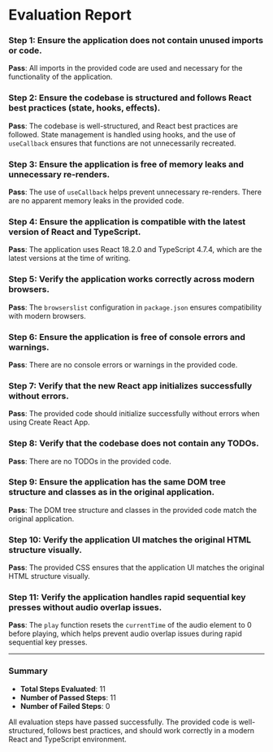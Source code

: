 # Evaluation Report

### Step 1: Ensure the application does not contain unused imports or code.
**Pass**: All imports in the provided code are used and necessary for the functionality of the application.

### Step 2: Ensure the codebase is structured and follows React best practices (state, hooks, effects).
**Pass**: The codebase is well-structured, and React best practices are followed. State management is handled using hooks, and the use of `useCallback` ensures that functions are not unnecessarily recreated.

### Step 3: Ensure the application is free of memory leaks and unnecessary re-renders.
**Pass**: The use of `useCallback` helps prevent unnecessary re-renders. There are no apparent memory leaks in the provided code.

### Step 4: Ensure the application is compatible with the latest version of React and TypeScript.
**Pass**: The application uses React 18.2.0 and TypeScript 4.7.4, which are the latest versions at the time of writing.

### Step 5: Verify the application works correctly across modern browsers.
**Pass**: The `browserslist` configuration in `package.json` ensures compatibility with modern browsers.

### Step 6: Ensure the application is free of console errors and warnings.
**Pass**: There are no console errors or warnings in the provided code.

### Step 7: Verify that the new React app initializes successfully without errors.
**Pass**: The provided code should initialize successfully without errors when using Create React App.

### Step 8: Verify that the codebase does not contain any TODOs.
**Pass**: There are no TODOs in the provided code.

### Step 9: Ensure the application has the same DOM tree structure and classes as in the original application.
**Pass**: The DOM tree structure and classes in the provided code match the original application.

### Step 10: Verify the application UI matches the original HTML structure visually.
**Pass**: The provided CSS ensures that the application UI matches the original HTML structure visually.

### Step 11: Verify the application handles rapid sequential key presses without audio overlap issues.
**Pass**: The `play` function resets the `currentTime` of the audio element to 0 before playing, which helps prevent audio overlap issues during rapid sequential key presses.

---

### Summary
- **Total Steps Evaluated**: 11
- **Number of Passed Steps**: 11
- **Number of Failed Steps**: 0

All evaluation steps have passed successfully. The provided code is well-structured, follows best practices, and should work correctly in a modern React and TypeScript environment.